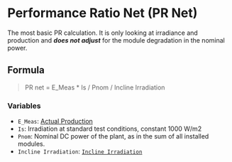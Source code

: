 # Performance Ratio Net (PR Net)

The most basic PR calculation. It is only looking at irradiance and production and __*does not adjust*__ for the module degradation in the nominal power.

## Formula

> PR net = E_Meas * Is / Pnom / Incline Irradiation

### Variables
- `E_Meas`: [Actual Production](../yield_and_weather/production.md)
- `Is`: Irradiation at standard test conditions, constant 1000 W/m2
- `Pnom`: Nominal DC power of the plant, as in the sum of all installed modules.
- `Incline Irradiation`: [`Incline Irradiation`](../yield_and_weather/irradiation.md)
